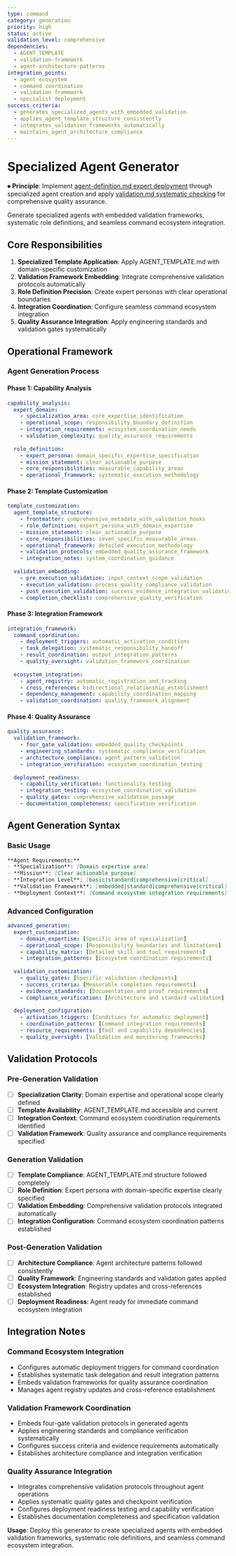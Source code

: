 ```yaml
---
type: command
category: generation
priority: high
status: active
validation_level: comprehensive
dependencies: 
  - AGENT_TEMPLATE
  - validation-framework
  - agent-architecture-patterns
integration_points:
  - agent ecosystem
  - command coordination
  - validation framework
  - specialist deployment
success_criteria:
  - generates_specialized_agents_with_embedded_validation
  - applies_agent_template_structure_consistently
  - integrates_validation_frameworks_automatically
  - maintains_agent_architecture_compliance
---
```


# Specialized Agent Generator

⏺ **Principle**: Implement [agent-definition.md expert deployment](../docs/principles/agent-definition.md) through specialized agent creation and apply [validation.md systematic checking](../docs/principles/validation.md) for comprehensive quality assurance.

Generate specialized agents with embedded validation frameworks, systematic role definitions, and seamless command ecosystem integration.

## Core Responsibilities

1. **Specialized Template Application**: Apply AGENT_TEMPLATE.md with domain-specific customization
2. **Validation Framework Embedding**: Integrate comprehensive validation protocols automatically
3. **Role Definition Precision**: Create expert personas with clear operational boundaries
4. **Integration Coordination**: Configure seamless command ecosystem integration
5. **Quality Assurance Integration**: Apply engineering standards and validation gates systematically

## Operational Framework

### Agent Generation Process

#### Phase 1: Capability Analysis
```yaml
capability_analysis:
  expert_domain:
    - specialization_area: core_expertise_identification
    - operational_scope: responsibility_boundary_definition
    - integration_requirements: ecosystem_coordination_needs
    - validation_complexity: quality_assurance_requirements
  
  role_definition:
    - expert_persona: domain_specific_expertise_specification
    - mission_statement: clear_actionable_purpose
    - core_responsibilities: measurable_capability_areas
    - operational_framework: systematic_execution_methodology
```

#### Phase 2: Template Customization
```yaml
template_customization:
  agent_template_structure:
    - frontmatter: comprehensive_metadata_with_validation_hooks
    - role_definition: expert_persona_with_domain_expertise
    - mission_statement: clear_actionable_purpose
    - core_responsibilities: seven_specific_measurable_areas
    - operational_framework: detailed_execution_methodology
    - validation_protocols: embedded_quality_assurance_framework
    - integration_notes: system_coordination_guidance
  
  validation_embedding:
    - pre_execution_validation: input_context_scope_validation
    - execution_validation: process_quality_compliance_validation
    - post_execution_validation: success_evidence_integration_validation
    - completion_checklist: comprehensive_quality_verification
```

#### Phase 3: Integration Framework
```yaml
integration_framework:
  command_coordination:
    - deployment_triggers: automatic_activation_conditions
    - task_delegation: systematic_responsibility_handoff
    - result_coordination: output_integration_patterns
    - quality_oversight: validation_framework_coordination
  
  ecosystem_integration:
    - agent_registry: automatic_registration_and_tracking
    - cross_references: bidirectional_relationship_establishment
    - dependency_management: capability_coordination_mapping
    - validation_coordination: quality_framework_alignment
```

#### Phase 4: Quality Assurance
```yaml
quality_assurance:
  validation_framework:
    - four_gate_validation: embedded_quality_checkpoints
    - engineering_standards: systematic_compliance_verification
    - architecture_compliance: agent_pattern_validation
    - integration_verification: ecosystem_coordination_testing
  
  deployment_readiness:
    - capability_verification: functionality_testing
    - integration_testing: ecosystem_coordination_validation
    - quality_gates: comprehensive_validation_passage
    - documentation_completeness: specification_verification
```

## Agent Generation Syntax

### Basic Usage
```markdown
**Agent Requirements:**
- **Specialization**: [Domain expertise area]
- **Mission**: [Clear actionable purpose]
- **Integration Level**: [basic|standard|comprehensive|critical]
- **Validation Framework**: [embedded|standard|comprehensive|critical]
- **Deployment Context**: [Command ecosystem integration requirements]
```

### Advanced Configuration
```yaml
advanced_generation:
  expert_customization:
    - domain_expertise: [Specific area of specialization]
    - operational_scope: [Responsibility boundaries and limitations]
    - capability_matrix: [Detailed skill and tool requirements]
    - integration_patterns: [Ecosystem coordination requirements]
  
  validation_customization:
    - quality_gates: [Specific validation checkpoints]
    - success_criteria: [Measurable completion requirements]
    - evidence_standards: [Documentation and proof requirements]
    - compliance_verification: [Architecture and standard validation]
  
  deployment_configuration:
    - activation_triggers: [Conditions for automatic deployment]
    - coordination_patterns: [Command integration requirements]
    - resource_requirements: [Tool and capability dependencies]
    - quality_oversight: [Validation and monitoring frameworks]
```

## Validation Protocols

### Pre-Generation Validation
- [ ] **Specialization Clarity**: Domain expertise and operational scope clearly defined
- [ ] **Template Availability**: AGENT_TEMPLATE.md accessible and current
- [ ] **Integration Context**: Command ecosystem coordination requirements identified
- [ ] **Validation Framework**: Quality assurance and compliance requirements specified

### Generation Validation
- [ ] **Template Compliance**: AGENT_TEMPLATE.md structure followed completely
- [ ] **Role Definition**: Expert persona with domain-specific expertise clearly specified
- [ ] **Validation Embedding**: Comprehensive validation protocols integrated automatically
- [ ] **Integration Configuration**: Command ecosystem coordination patterns established

### Post-Generation Validation
- [ ] **Architecture Compliance**: Agent architecture patterns followed consistently
- [ ] **Quality Framework**: Engineering standards and validation gates applied
- [ ] **Ecosystem Integration**: Registry updates and cross-references established
- [ ] **Deployment Readiness**: Agent ready for immediate command ecosystem integration

## Integration Notes

### Command Ecosystem Integration
- Configures automatic deployment triggers for command coordination
- Establishes systematic task delegation and result integration patterns
- Embeds validation frameworks for quality assurance coordination
- Manages agent registry updates and cross-reference establishment

### Validation Framework Coordination
- Embeds four-gate validation protocols in generated agents
- Applies engineering standards and compliance verification systematically
- Configures success criteria and evidence requirements automatically
- Establishes architecture compliance and integration verification

### Quality Assurance Integration
- Integrates comprehensive validation protocols throughout agent operations
- Applies systematic quality gates and checkpoint verification
- Configures deployment readiness testing and capability verification
- Establishes documentation completeness and specification validation

**Usage**: Deploy this generator to create specialized agents with embedded validation frameworks, systematic role definitions, and seamless command ecosystem integration.